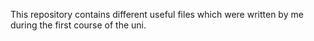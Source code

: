 This repository contains different useful files which were written by me 
during the first course of the uni.
